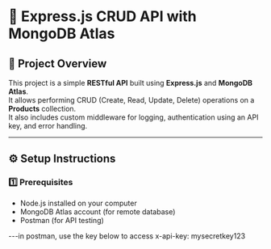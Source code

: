 # 🧠 Express.js CRUD API with MongoDB Atlas

## 📘 Project Overview
This project is a simple **RESTful API** built using **Express.js** and **MongoDB Atlas**.  
It allows performing CRUD (Create, Read, Update, Delete) operations on a **Products** collection.  
It also includes custom middleware for logging, authentication using an API key, and error handling.

---

## ⚙️ Setup Instructions

### 1️⃣ Prerequisites
- Node.js installed on your computer
- MongoDB Atlas account (for remote database)
- Postman (for API testing)

---in postman, use the key below to access
x-api-key: mysecretkey123
